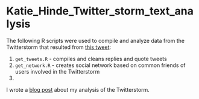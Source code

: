 # Katie_Hinde_Twitter_storm_text_analysis

The following R scripts were used to compile and analyze data from the Twitterstorm that resulted from [this tweet](https://twitter.com/Mammals_Suck/status/874116254767865856):

1. `get_tweets.R` - compiles and cleans replies and quote tweets
2. `get_network.R` - creates social network based on common friends of users involved in the Twitterstorm
3. 

I wrote a [blog post]() about my analysis of the Twitterstorm. 
